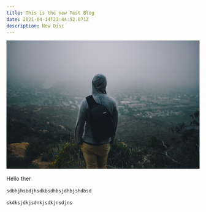 ```yaml
---
title: This is the new Test Blog
date: 2021-04-14T23:44:52.071Z
description: New Disc
---
```

![](erendira-tovar-ui0cqfxesps-unsplash.jpg)

Hello ther 

`sdbhjhsbdjhsdkbsdhbsjdhbjshdbsd`

`skdksjdkjsdnkjsdkjnsdjns`